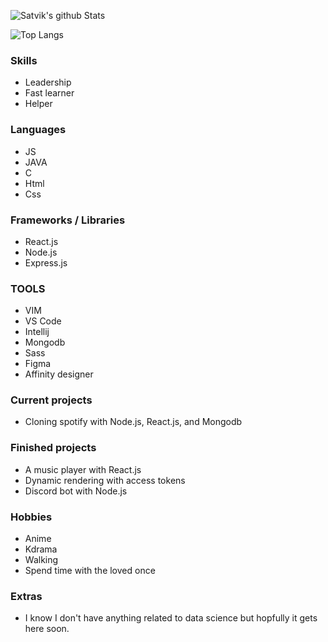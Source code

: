 
![Satvik's github Stats](https://github-readme-stats.vercel.app/api?username=satvik-1203&theme=tokyonight)

![Top Langs](https://github-readme-stats.vercel.app/api/top-langs/?username=satvik-1203&layout=compact&theme=tokyonight)



### Skills ###

- Leadership
- Fast learner
- Helper

### Languages ###

- JS
- JAVA
- C
- Html
- Css


### Frameworks / Libraries ###

- React.js
- Node.js
- Express.js



### TOOLS ###

- VIM
- VS Code
- Intellij
- Mongodb
- Sass
- Figma
- Affinity designer 


### Current projects ###

- Cloning spotify with Node.js, React.js, and Mongodb


### Finished projects ###

- A music player with React.js
- Dynamic rendering with access tokens
- Discord bot with Node.js


### Hobbies ###

- Anime
- Kdrama
- Walking 
- Spend time with the loved once


### Extras ###

- I know I don't have anything related to data science but hopfully it gets here soon.








